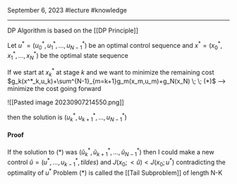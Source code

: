 September 6, 2023
#lecture #knowledge 

---

DP Algorithm is based on the [[DP Principle]]

Let $u^*=(u^*_0,u^*_1,...,u^*_{N-1})$ be an optimal control sequence
and $x^*=(x^*_0,x^*_1,...,x^*_N)$ be the optimal state sequence

If we start at $x^*_k$ at stage $k$ and we want to minimize the remaining cost
$g_k(x^*_k,u_k)+\sum^{N-1}_{m=k+1}g_m(x_m,u_m)+g_N(x_N) \; \; (*)$
--> minimize the cost going forward

![[Pasted image 20230907214550.png]]

then the solution is $(u^*_k,u^*_{k+1},...,u^*_{N-1})$

#### Proof
If  the solution to $(*)$ was
$(\tilde{u}^*_k,\tilde{u}^*_{k+1},...,\tilde{u}^*_{N-1})$
then
I could make a new control
$\hat{u}=(u^*,...,u_{k-1}^*, tildes)$
and $J(x_0;<\hat{u})<J(x_0;u^*)$ 
contradicting the optimality of $u^*$
Problem $(*)$ is called the [[Tail Subproblem]] of length N-K